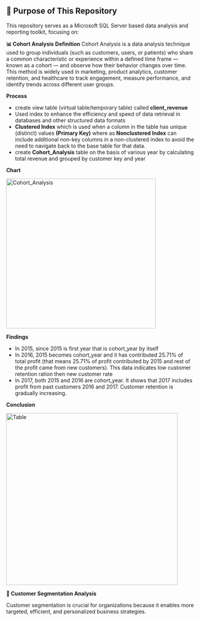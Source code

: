 ## 🎯 Purpose of This Repository

This repository serves as a Microsoft SQL Server based data analysis and reporting toolkit, focusing on:

**📊 Cohort Analysis**
**Definition**
Cohort Analysis is a data analysis technique used to group individuals (such as customers, users, or patients) who share a common characteristic or experience within a defined time frame — known as a cohort — and observe how their behavior changes over time. This method is widely used in marketing, product analytics, customer retention, and healthcare to track engagement, measure performance, and identify trends across different user groups.

**Process**
- create  view table (virtual table/temporary table) called **client_revenue**
- Used index to enhance the efficiency and speed of data retrieval in databases and other structured data formats
- **Clustered Index** which is used when a column in the table has unique (distinct) values **(Primary Key)** where as **Nonclustered Index** can include additional non-key 
  columns in a non-clustered index to avoid the need to navigate back to the base table for that data.
- create **Cohort_Analysis** table on the basis of various year by calculating total revenue and grouped by customer key and year

**Chart**
  
<img width="400" alt="Cohort_Analysis" src="https://github.com/user-attachments/assets/4967405f-c56c-46a2-bbc3-930b3cc61072" />

**Findings** 

- In 2015, since 2015 is first year that is cohort_year by itself
- In 2016, 2015 becomes cohort_year and it has contributed 25.71% of total profit (that means 25.71% of profit contributed by 2015 and rest of the profit came from new customers). This data indicates low customer retention ration then new customer rate
- In 2017, both 2015 and 2016 are cohort_year. It shows that 2017 includes profit from past customers 2016 and 2017. Customer retention is gradually increasing.

**Conclusion** 

<img width="459" alt="Table" src="https://github.com/user-attachments/assets/992c8fcf-7b95-43c2-bca3-6d34cf06b98d" />





**👥 Customer Segmentation Analysis**

Customer segmentation is crucial for organizations because it enables more targeted, efficient, and personalized business strategies. 
